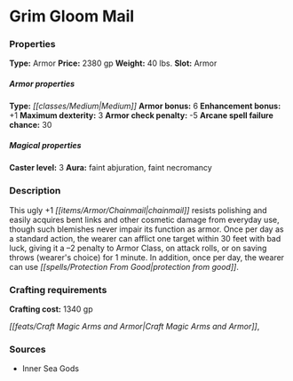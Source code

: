 ﻿---
Title: "Grim Gloom Mail"
Type: "Armor"
Price: "2380 gp"
Weight: "40 lbs."
Slot: "Armor"
Armor properties Type: "Medium"
Armor bonus: "6"
Enhancement bonus: "+1"
Maximum dexterity: "3"
Armor check penalty: "-5"
Arcane spell failure chance: "30"
Caster level: "3"
Aura: "faint abjuration, faint necromancy"
Description: |
  "This ugly _+1 chainmail_ resists polishing and easily acquires bent links and other cosmetic damage from everyday use, though such blemishes never impair its function as armor. Once per day as a standard action, the wearer can afflict one target within 30 feet with bad luck, giving it a –2 penalty to Armor Class, on attack rolls, or on saving throws (wearer's choice) for 1 minute. In addition, once per day, the wearer can use _protection from good_."
Crafting cost: "1340 gp"
Sources: "['Inner Sea Gods']"
---

# Grim Gloom Mail

### Properties

**Type:** Armor **Price:** 2380 gp **Weight:** 40 lbs. **Slot:** Armor

##### Armor properties

**Type:** _[[classes/Medium|Medium]]_ **Armor bonus:** 6 **Enhancement bonus:** +1 **Maximum dexterity:** 3 **Armor check penalty:** -5 **Arcane spell failure chance:** 30

##### Magical properties

**Caster level:** 3 **Aura:** faint abjuration, faint necromancy

### Description

This ugly +1 _[[items/Armor/Chainmail|chainmail]]_ resists polishing and easily acquires bent links and other cosmetic damage from everyday use, though such blemishes never impair its function as armor. Once per day as a standard action, the wearer can afflict one target within 30 feet with bad luck, giving it a –2 penalty to Armor Class, on attack rolls, or on saving throws (wearer's choice) for 1 minute. In addition, once per day, the wearer can use _[[spells/Protection From Good|protection from good]]_.

### Crafting requirements

**Crafting cost:** 1340 gp

_[[feats/Craft Magic Arms and Armor|Craft Magic Arms and Armor]]_,

### Sources

* Inner Sea Gods